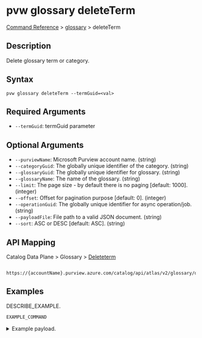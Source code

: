 # pvw glossary deleteTerm
[Command Reference](../../../README.md#command-reference) > [glossary](./main.md) > deleteTerm

## Description
Delete glossary term or category.

## Syntax
```
pvw glossary deleteTerm --termGuid=<val>
```

## Required Arguments
- `--termGuid`: termGuid parameter

## Optional Arguments
- `--purviewName`: Microsoft Purview account name. (string)
- `--categoryGuid`: The globally unique identifier of the category. (string)
- `--glossaryGuid`: The globally unique identifier for glossary. (string)
- `--glossaryName`: The name of the glossary. (string)
- `--limit`: The page size - by default there is no paging [default: 1000]. (integer)
- `--offset`: Offset for pagination purpose [default: 0]. (integer)
- `--operationGuid`: The globally unique identifier for async operation/job. (string)
- `--payloadFile`: File path to a valid JSON document. (string)
- `--sort`: ASC or DESC [default: ASC]. (string)

## API Mapping
Catalog Data Plane > Glossary > [Deleteterm]()
```
 https://{accountName}.purview.azure.com/catalog/api/atlas/v2/glossary/deleteTerm
```

## Examples
DESCRIBE_EXAMPLE.
```powershell
EXAMPLE_COMMAND
```
<details><summary>Example payload.</summary>
<p>

```json
PASTE_JSON_HERE
```
</p>
</details>
